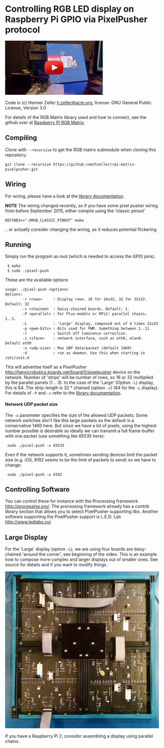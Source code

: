 Controlling RGB LED display on Raspberry Pi GPIO via PixelPusher protocol
=========================================================================

[![Example video][vid]](http://youtu.be/ZglGuMaKvpY)


Code is (c) Henner Zeller <h.zeller@acm.org>,
license: GNU General Public License, Version 3.0

For details of the RGB Matrix library used and how to connect,
see the github over at [Raspberry Pi RGB Matrix][rgb-matrix-lib].

Compiling
---------
Clone with `--recursive` to get the RGB matrix submodule when cloning
this repository:

    git clone --recursive https://github.com/hzeller/rpi-matrix-pixelpusher.git

Wiring
------
For wiring, please have a look at the [library documentation][rgb-matrix-lib].

**NOTE** The wiring changed recently, so if you have some pixel pusher wiring from before
September 2015, either compile using the 'classic pinout'

    DEFINES+="-DRGB_CLASSIC_PINOUT" make

.. or actually consider changing the wiring, as it reduces potential flickering.

Running
-------
Simply run the program as root (which is needed to access the GPIO pins).

     $ make
     $ sudo ./pixel-push

These are the available options

```
usage: ./pixel-push <options>
Options:
        -r <rows>     : Display rows. 16 for 16x32, 32 for 32x32. Default: 32
        -c <chained>  : Daisy-chained boards. Default: 1.
        -P <parallel> : For Plus-models or RPi2: parallel chains. 1..3.
        -L            : 'Large' display, composed out of 4 times 32x32
        -p <pwm-bits> : Bits used for PWM. Something between 1..11
        -l            : Switch off luminance correction.
        -i <iface>    : network interface, such as eth0, wlan0. Default eth0
        -u <udp-size> : Max UDP data/packet (default 1460)
        -d            : run as daemon. Use this when starting in /etc/init.d
```

This will advertise itself as a
PixelPusher <http://heroicrobotics.boards.net/board/5/pixelpusher> device
on the network. Number of 'strips' will be number of rows, so 16 or 32 multiplied by the
parallel panels (1 .. 3).
In the case of the 'Large' (Option `-L`) display, this is 64.
The strip-length is 32 * chained (option `-c`) (64 for the `-L` display).
For details of `-P` and `-c` refer to the [library documentation][rgb-matrix-lib].

#### Network UDP packet size
The `-u` parameter specifies the size of the allowed UDP packets. Some network switches don't
like this large packets so the default is a conservative 1460 here.
But since we have a lot of pixels, using the highest number possible is desirable so
ideally we can transmit a full frame-buffer with one packet (use something like 65535 here):

     sudo ./pixel-push -u 65535


Even if the network supports it, sometimes sending devices limit the packet size (e.g. iOS,
8192 seems to be the limit of packets to send) so we have to change:

     sudo ./pixel-push -u 8192

Controlling Software
--------------------
You can control these for instance with the Processing framework
<http://processing.org/>. The processing framework already has a contrib
library section that allows you to select PixelPusher supporting libs.
Another software supporting the PixelPusher support is L.E.D. Lab http://www.ledlabs.co/

Large Display
-------------
For the 'Large' display (option `-L`), we are using four boards are
daisy-chained 'around the corner', see beginning of the video. This is an
example how to compose more complex and larger displays out of smaller ones.
See source for details and if you want to modify things.

![Chaining multiple displays][matrix64]

If you have a Raspberry Pi 2, consider assembling a display using parallel chains.

[rgb-matrix-lib]: https://github.com/hzeller/rpi-rgb-led-matrix
[matrix64]: ./img/chained-64x64.jpg
[vid]: ./img/pp-vid.jpg
